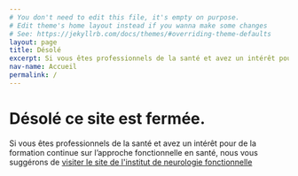 ```yaml
---
# You don't need to edit this file, it's empty on purpose.
# Edit theme's home layout instead if you wanna make some changes
# See: https://jekyllrb.com/docs/themes/#overriding-theme-defaults
layout: page
title: Désolé
excerpt: Si vous êtes professionnels de la santé et avez un intérêt pour de la formation continue sur l’approche fonctionnelle en santé, nous vous suggérons de visiter le site de l'institut de neurologie fonctionnelle
nav-name: Accueil
permalink: /
---
```

<div class="page-top-section container">
  <div class=" row">
  <div class="col-lg-7">
<h1>Désolé ce site est fermée.</h1>
<p> Si vous êtes professionnels de la santé et avez un intérêt pour de la formation continue sur l’approche fonctionnelle en santé, nous vous suggérons de <a href="https://neurologiefonctionnelle.org">visiter le site de l'institut de neurologie fonctionnelle</a></p>

</div>
</div>
